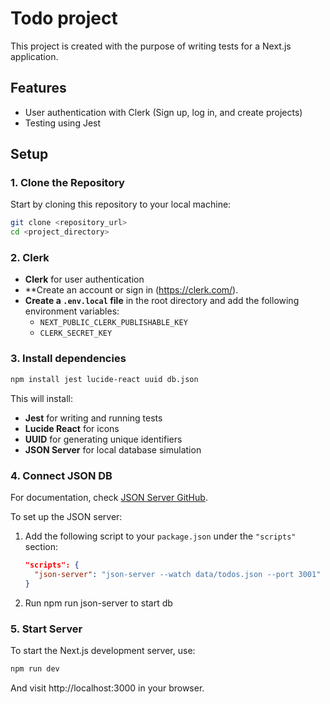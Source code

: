 # Todo project

This project is created with the purpose of writing tests for a Next.js application.

## Features

- User authentication with Clerk (Sign up, log in, and create projects)
- Testing using Jest

## Setup

### 1. Clone the Repository

Start by cloning this repository to your local machine:

```bash
git clone <repository_url>
cd <project_directory>
```

### 2. Clerk

- **Clerk** for user authentication
- **Create an account or sign in (https://clerk.com/).
- **Create a `.env.local` file** in the root directory and add the following environment variables:
  - `NEXT_PUBLIC_CLERK_PUBLISHABLE_KEY`
  - `CLERK_SECRET_KEY`

### 3. Install dependencies

```bash
npm install jest lucide-react uuid db.json
```

This will install:

- **Jest** for writing and running tests
- **Lucide React** for icons
- **UUID** for generating unique identifiers
- **JSON Server** for local database simulation


### 4. Connect JSON DB

For documentation, check [JSON Server GitHub](https://github.com/typicode/json-server).

To set up the JSON server:

1. Add the following script to your `package.json` under the `"scripts"` section:

   ```json
   "scripts": {
     "json-server": "json-server --watch data/todos.json --port 3001"
   }

2. Run npm run json-server to start db

### 5. Start Server

To start the Next.js development server, use:

```bash
npm run dev
```
And visit http://localhost:3000 in your browser.
